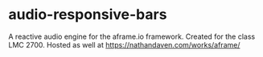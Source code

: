 # audio-responsive-bars
A reactive audio engine for the aframe.io framework. Created for the class LMC 2700. Hosted as well at https://nathandaven.com/works/aframe/
